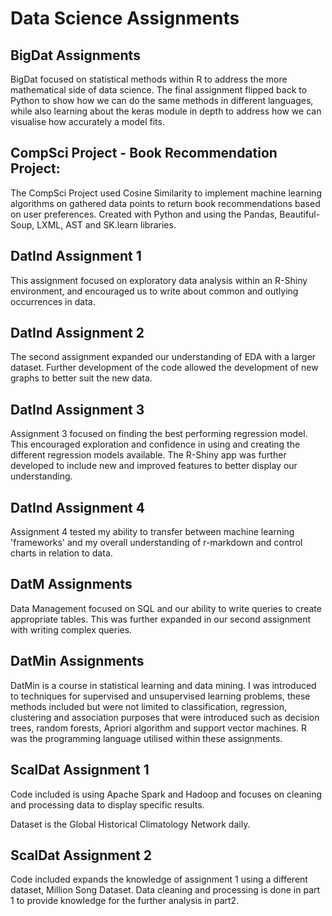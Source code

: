 # Data Science Assignments 

## BigDat Assignments

BigDat focused on statistical methods within R to address the more mathematical side of data science. The final assignment flipped back to Python to show how we can do the same methods in different languages, while also learning about the keras module in depth to address how we can visualise how accurately a model fits. 

## CompSci Project - Book Recommendation Project:

The CompSci Project used Cosine Similarity to implement machine learning algorithms on gathered data points to return book recommendations based on user preferences. Created with Python and using the Pandas, Beautiful-Soup, LXML, AST and SK.learn libraries. 

## DatInd Assignment 1

This assignment focused on exploratory data analysis within an R-Shiny environment, and encouraged us to write about common and outlying occurrences in data.

## DatInd Assignment 2

The second assignment expanded our understanding of EDA with a larger dataset. Further development of the code allowed the development of new graphs to better suit the new data.

## DatInd Assignment 3

Assignment 3 focused on finding the best performing regression model. This encouraged exploration and confidence in using and creating the different regression models available. The R-Shiny app was further developed to include new and improved features to better display our understanding.

## DatInd Assignment 4

Assignment 4 tested my ability to transfer between machine learning 'frameworks' and my overall understanding of r-markdown and control charts in relation to data.

## DatM Assignments

Data Management focused on SQL and our ability to write queries to create appropriate tables. This was further expanded in our second assignment with writing complex queries.

## DatMin Assignments

DatMin is a course in statistical learning and data mining. I was introduced to techniques for supervised and unsupervised learning problems, these methods included but were not limited to classification, regression, clustering and association purposes that were introduced such as decision trees, random forests, Apriori algorithm and support vector machines. R was the programming language utilised within these assignments. 

## ScalDat Assignment 1

Code included is using Apache Spark and Hadoop and focuses on cleaning and processing data to display specific results.

Dataset is the Global Historical Climatology Network daily.

## ScalDat Assignment 2

Code included expands the knowledge of assignment 1 using a different dataset, Million Song Dataset. Data cleaning and processing is done in part 1 to provide knowledge for the further analysis in part2.

